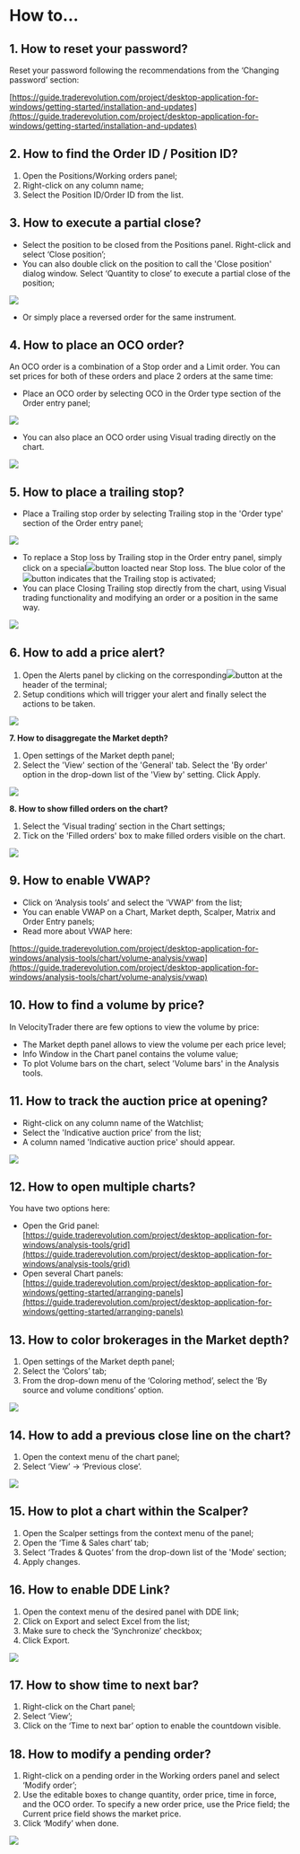 # How to...

## **1. How to reset your password?**

Reset your password following the recommendations from the ‘Changing password’ section:

[https://guide.traderevolution.com/project/desktop-application-for-windows/getting-started/installation-and-updates](https://guide.traderevolution.com/project/desktop-application-for-windows/getting-started/installation-and-updates)

## **2. How to find the Order ID / Position ID?**

1. Open the Positions/Working orders panel; 
2. Right-click on any column name;
3. Select the Position ID/Order ID from the list.

## **3. How to execute a partial close?**

* Select the position to be closed from the Positions panel. Right-click and select ‘Close position’;
* You can also double click on the position to call the 'Close position' dialog window. Select ‘Quantity to close’ to execute a partial close of the position;

![](../../.gitbook/assets/partial-close.jpg)

* Or simply place a reversed order for the same instrument.

## **4. How to place an OCO order?**

An OCO order is a combination of a Stop order and a Limit order. You can set prices for both of these orders and place 2 orders at the same time:

* Place an OCO order by selecting OCO in the Order type section of the Order entry panel;

![](../../.gitbook/assets/oco.jpg)

* You can also place an OCO order using Visual trading directly on the chart.

![](../../.gitbook/assets/oco3.png)

## **5. How to place a trailing stop?**

* Place a Trailing stop order by selecting Trailing stop in the 'Order type' section of the Order entry panel;

![](../../.gitbook/assets/oe%20%281%29.png)

* To replace a Stop loss by Trailing stop in the Order entry panel, simply click on a special![](../../.gitbook/assets/tr-stop-1%20%281%29%20%281%29.png)button loacted near Stop loss. The blue color of the![](../../.gitbook/assets/tr-stop2%20%281%29.png)button indicates that the Trailing stop is activated; 
* You can place Closing Trailing stop directly from the chart, using Visual trading functionality and modifying an order or a position in the same way.

![](../../.gitbook/assets/tsl-new.png)

## **6. How to add a price alert?**

1. Open the Alerts panel by clicking on the corresponding![](../../.gitbook/assets/1%20%2873%29.png)button at the header of the terminal;
2. Setup conditions which will trigger your alert and finally select the actions to be taken.

![](../../.gitbook/assets/alerts-1.png)

**7. How to disaggregate the Market depth?**

1. Open settings of the Market depth panel;
2. Select the 'View' section of the 'General' tab. Select the 'By order' option in the drop-down list of the 'View by' setting. Click Apply.  

![](../../.gitbook/assets/market-depth.jpg)

**8. How to show filled orders on the chart?**

1. Select the ‘Visual trading’ section in the Chart settings;
2. Tick on the 'Filled orders' box to make filled orders visible on the chart.

![](../../.gitbook/assets/visual-trading.jpg)

## **9. How to enable VWAP?**

* Click on ‘Analysis tools’ and select the 'VWAP' from the list;
* You can enable VWAP on a Chart, Market depth, Scalper, Matrix and Order Entry panels;
* Read more about VWAP here: 

[https://guide.traderevolution.com/project/desktop-application-for-windows/analysis-tools/chart/volume-analysis/vwap](https://guide.traderevolution.com/project/desktop-application-for-windows/analysis-tools/chart/volume-analysis/vwap)

## **10. How to find a volume by price?**

In VelocityTrader there are few options to view the volume by price:

* The Market depth panel allows to view the volume per each price level;
* Info Window in the Chart panel contains the volume value;
* To plot Volume bars on the chart, select 'Volume bars' in the Analysis tools.

## **11. How to track the auction price at opening?**

* Right-click on any column name of the Watchlist;
* Select the 'Indicative auction price' from the list;
* A column named 'Indicative auction price' should appear.

![](../../.gitbook/assets/watchlist.jpg)

## **12. How to open multiple charts?**

You have two options here:

* Open the Grid panel: [https://guide.traderevolution.com/project/desktop-application-for-windows/analysis-tools/grid](https://guide.traderevolution.com/project/desktop-application-for-windows/analysis-tools/grid)
* Open several Chart panels: [https://guide.traderevolution.com/project/desktop-application-for-windows/getting-started/arranging-panels](https://guide.traderevolution.com/project/desktop-application-for-windows/getting-started/arranging-panels)

## **13. How to color brokerages in the Market depth?**

1. Open settings of the Market depth panel;
2. Select the ‘Colors’ tab;
3. From the drop-down menu of the ‘Coloring method’, select the ‘By source and volume conditions’ option.

![](../../.gitbook/assets/color.png)

## **14. How to add a previous close line on the chart?**

1. Open the context menu of the chart panel;
2. Select ‘View’ -&gt; ‘Previous close’.

![](../../.gitbook/assets/prev.-close.jpg)

## **15. How to plot a chart within the Scalper?**

1. Open the Scalper settings from the context menu of the panel;
2. Open the ‘Time & Sales chart’ tab;
3. Select ‘Trades & Quotes’ from the drop-down list of the 'Mode' section;
4. Apply changes.

## **16. How to enable DDE Link?**

1. Open the context menu of the desired panel with DDE link;
2. Click on Export and select Excel from the list;
3. Make sure to check the ‘Synchronize’ checkbox;
4. Click Export.

![](../../.gitbook/assets/export.jpg)

## **17. How to show time to next bar?**

1. Right-click on the Chart panel;
2. Select ‘View’;
3. Click on the ‘Time to next bar’ option to enable the countdown visible.

## **18. How to modify a pending order?**

1. Right-click on a pending order in the Working orders panel and select ‘Modify order’;
2. Use the editable boxes to change quantity, order price, time in force, and the OCO order. To specify a new order price, use the Price field; the Current price field shows the market price. 
3. Click ‘Modify’ when done.

![](../../.gitbook/assets/oe-screen.png)

